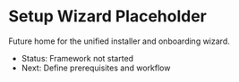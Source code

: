 # Setup Wizard Placeholder

Future home for the unified installer and onboarding wizard.

- Status: Framework not started
- Next: Define prerequisites and workflow
